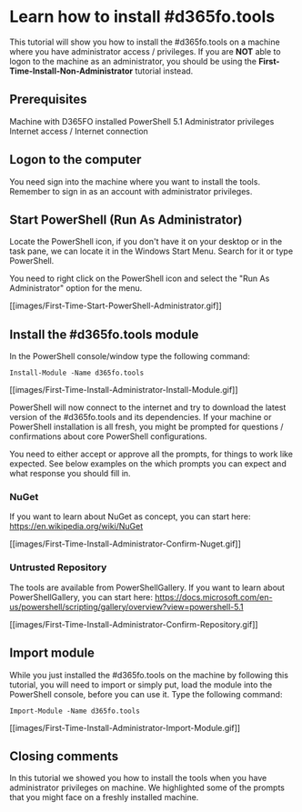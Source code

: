 ﻿# **Learn how to install #d365fo.tools**

This tutorial will show you how to install the #d365fo.tools on a machine where you have administrator access / privileges. If you are **NOT** able to logon to the machine as an administrator, you should be using the **First-Time-Install-Non-Administrator** tutorial instead.

## **Prerequisites**
Machine with D365FO installed
PowerShell 5.1
Administrator privileges
Internet access / Internet connection

## **Logon to the computer**
You need sign into the machine where you want to install the tools. Remember to sign in as an account with administrator privileges.

## **Start PowerShell (Run As Administrator)**
Locate the PowerShell icon, if you don't have it on your desktop or in the task pane, we can locate it in the Windows Start Menu. Search for it or type PowerShell.

You need to right click on the PowerShell icon and select the "Run As Administrator" option for the menu.

[[images/First-Time-Start-PowerShell-Administrator.gif]]

## **Install the #d365fo.tools module**
In the PowerShell console/window type the following command:

```
Install-Module -Name d365fo.tools
```

[[images/First-Time-Install-Administrator-Install-Module.gif]]

PowerShell will now connect to the internet and try to download the latest version of the #d365fo.tools and its dependencies. If your machine or PowerShell installation is all fresh, you might be prompted for questions / confirmations about core PowerShell configurations.

You need to either accept or approve all the prompts, for things to work like expected. See below examples on the which prompts you can expect and what response you should fill in.

### **NuGet**
If you want to learn about NuGet as concept, you can start here: https://en.wikipedia.org/wiki/NuGet

[[images/First-Time-Install-Administrator-Confirm-Nuget.gif]]

### **Untrusted Repository**
The tools are available from PowerShellGallery. If you want to learn about PowerShellGallery, you can start here: https://docs.microsoft.com/en-us/powershell/scripting/gallery/overview?view=powershell-5.1

[[images/First-Time-Install-Administrator-Confirm-Repository.gif]]

## **Import module**
While you just installed the #d365fo.tools on the machine by following this tutorial, you will need to import or simply put, load the module into the PowerShell console, before you can use it. Type the following command:

```
Import-Module -Name d365fo.tools
```

[[images/First-Time-Install-Administrator-Import-Module.gif]]

## **Closing comments**
In this tutorial we showed you how to install the tools when you have administrator privileges on machine. We highlighted some of the prompts that you might face on a freshly installed machine.